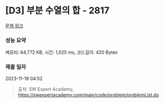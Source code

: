 # [D3] 부분 수열의 합 - 2817 

[문제 링크](https://swexpertacademy.com/main/code/problem/problemDetail.do?contestProbId=AV7IzvG6EksDFAXB) 

### 성능 요약

메모리: 64,772 KB, 시간: 1,025 ms, 코드길이: 420 Bytes

### 제출 일자

2023-11-19 04:52



> 출처: SW Expert Academy, https://swexpertacademy.com/main/code/problem/problemList.do